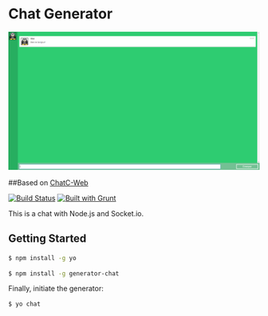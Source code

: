 # Chat Generator

![demo](https://raw.githubusercontent.com/cedced19/ChatC-Web/master/demo.png)

##Based on [ChatC-Web](https://github.com/cedced19/ChatC-Web)

[![Build Status](https://travis-ci.org/cedced19/ChatC-Web.svg?branch=master)](https://travis-ci.org/cedced19/ChatC-Web)
[![Built with Grunt](https://cdn.gruntjs.com/builtwith.png)](http://gruntjs.com/)

This is a chat with Node.js and Socket.io.

## Getting Started

```bash
$ npm install -g yo
```

```bash
$ npm install -g generator-chat
```

Finally, initiate the generator:

```bash
$ yo chat
```
